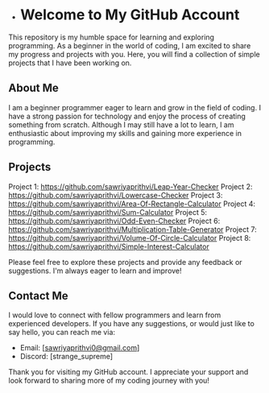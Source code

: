 
- # Welcome to My GitHub Account

This repository is my humble space for learning and exploring programming. As a beginner in the world of coding, I am excited to share my progress and projects with you. Here, you will find a collection of simple projects that I have been working on.

## About Me

I am a beginner programmer eager to learn and grow in the field of coding. I have a strong passion for technology and enjoy the process of creating something from scratch. Although I may still have a lot to learn, I am enthusiastic about improving my skills and gaining more experience in programming.

## Projects
Project 1: https://github.com/sawriyaprithvi/Leap-Year-Checker
Project 2: https://github.com/sawriyaprithvi/Lowercase-Checker
Project 3: https://github.com/sawriyaprithvi/Area-Of-Rectangle-Calculator
Project 4: https://github.com/sawriyaprithvi/Sum-Calculator
Project 5: https://github.com/sawriyaprithvi/Odd-Even-Checker
Project 6: https://github.com/sawriyaprithvi/Multiplication-Table-Generator
Project 7: https://github.com/sawriyaprithvi/Volume-Of-Circle-Calculator
Project 8: https://github.com/sawriyaprithvi/Simple-Interest-Calculator

Please feel free to explore these projects and provide any feedback or suggestions. I'm always eager to learn and improve!

## Contact Me

I would love to connect with fellow programmers and learn from experienced developers. If you have any suggestions, or would just like to say hello, you can reach me via:

- Email: [sawriyaprithvi0@gmail.com]
- Discord: [strange_supreme]

Thank you for visiting my GitHub account. I appreciate your support and look forward to sharing more of my coding journey with you!
